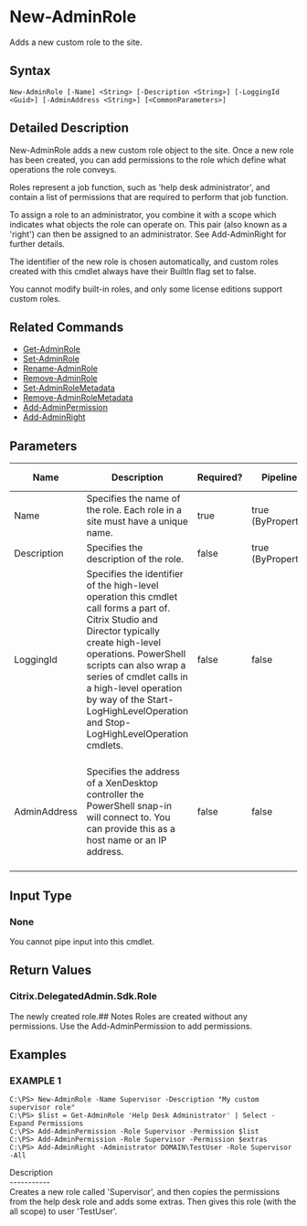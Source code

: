 ﻿# New-AdminRole

   Adds a new custom role to the site.

## Syntax
```
New-AdminRole [-Name] <String> [-Description <String>] [-LoggingId <Guid>] [-AdminAddress <String>] [<CommonParameters>]
```

## Detailed Description
   New-AdminRole adds a new custom role object to the site. Once a new role has been created, you can add permissions to the role which define what operations the role conveys.

Roles represent a job function, such as 'help desk administrator', and contain a list of permissions that are required to perform that job function.

To assign a role to an administrator, you combine it with a scope which indicates what objects the role can operate on. This pair (also known as a 'right') can then be assigned to an administrator. See Add-AdminRight for further details.

The identifier of the new role is chosen automatically, and custom roles created with this cmdlet always have their BuiltIn flag set to false.

You cannot modify built-in roles, and only some license editions support custom roles.

## Related Commands
  * [Get-AdminRole](Get-AdminRole.html)
  * [Set-AdminRole](Set-AdminRole.html)
  * [Rename-AdminRole](Rename-AdminRole.html)
  * [Remove-AdminRole](Remove-AdminRole.html)
  * [Set-AdminRoleMetadata](Set-AdminRoleMetadata.html)
  * [Remove-AdminRoleMetadata](Remove-AdminRoleMetadata.html)
  * [Add-AdminPermission](Add-AdminPermission.html)
  * [Add-AdminRight](Add-AdminRight.html)
## Parameters

| Name   | Description | Required? | Pipeline Input | Default Value |
| --- | --- | --- | --- | --- |
| Name | Specifies the name of the role. Each role in a site must have a unique name. | true | true (ByPropertyName) |  |
| Description | Specifies the description of the role. | false | true (ByPropertyName) |  |
| LoggingId | Specifies the identifier of the high-level operation this cmdlet call forms a part of. Citrix Studio and Director typically create high-level operations. PowerShell scripts can also wrap a series of cmdlet calls in a high-level operation by way of the Start-LogHighLevelOperation and Stop-LogHighLevelOperation cmdlets. | false | false |  |
| AdminAddress | Specifies the address of a XenDesktop controller the PowerShell snap-in will connect to. You can provide this as a host name or an IP address. | false | false | Localhost. Once a value is provided by any cmdlet, this value becomes the default. |

## Input Type
### None
   You cannot pipe input into this cmdlet.
## Return Values
### Citrix.DelegatedAdmin.Sdk.Role
   The newly created role.## Notes
   Roles are created without any permissions. Use the Add-AdminPermission to add permissions.
## Examples

### EXAMPLE 1
```
C:\PS> New-AdminRole -Name Supervisor -Description "My custom supervisor role"
C:\PS> $list = Get-AdminRole 'Help Desk Administrator' | Select -Expand Permissions
C:\PS> Add-AdminPermission -Role Supervisor -Permission $list
C:\PS> Add-AdminPermission -Role Supervisor -Permission $extras
C:\PS> Add-AdminRight -Administrator DOMAIN\TestUser -Role Supervisor -All
```
   Description<br>-----------<br>Creates a new role called 'Supervisor', and then copies the permissions from the help desk role and adds some extras. Then gives this role (with the all scope) to user 'TestUser'.
